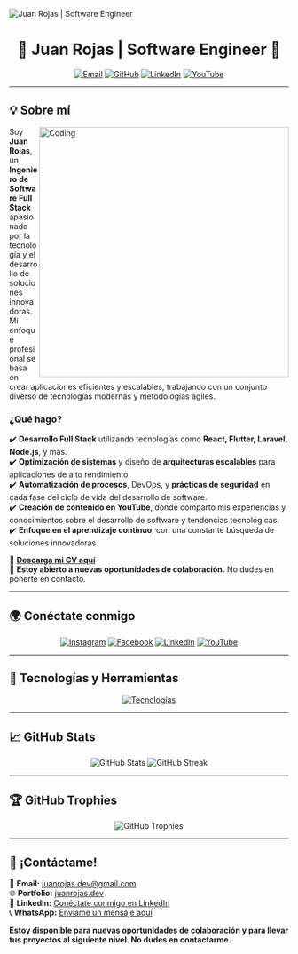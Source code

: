 ![Juan Rojas | Software Engineer](https://github.com/MessigD/MessigD/blob/main/banner.png)

<h1 align="center"> 🚀 Juan Rojas | Software Engineer 🚀 </h1>

<p align="center">
  <a href="mailto:juanrojas.dev@gmail.com" target="_blank"><img src="https://img.icons8.com/fluency/48/gmail.png" alt="Email"/></a>
  <a href="https://github.com/MessigD" target="_blank"><img src="https://img.icons8.com/fluency/48/github.png" alt="GitHub"/></a>
  <a href="https://www.linkedin.com/in/juanrojas" target="_blank"><img src="https://img.icons8.com/fluency/48/linkedin.png" alt="LinkedIn"/></a>
  <a href="https://www.youtube.com/@MessigD" target="_blank"><img src="https://img.icons8.com/fluency/48/youtube-play.png" alt="YouTube"/></a>
</p>

---

## 💡 Sobre mí  
<img align="right" alt="Coding" width="450" src="https://media.giphy.com/media/qgQUggAC3Pfv687qPC/giphy.gif">

Soy **Juan Rojas**, un **Ingeniero de Software Full Stack** apasionado por la tecnología y el desarrollo de soluciones innovadoras. Mi enfoque profesional se basa en crear aplicaciones eficientes y escalables, trabajando con un conjunto diverso de tecnologías modernas y metodologías ágiles.

### ¿Qué hago?
✔️ **Desarrollo Full Stack** utilizando tecnologías como **React, Flutter, Laravel, Node.js**, y más.  
✔️ **Optimización de sistemas** y diseño de **arquitecturas escalables** para aplicaciones de alto rendimiento.  
✔️ **Automatización de procesos**, DevOps, y **prácticas de seguridad** en cada fase del ciclo de vida del desarrollo de software.  
✔️ **Creación de contenido en YouTube**, donde comparto mis experiencias y conocimientos sobre el desarrollo de software y tendencias tecnológicas.  
✔️ **Enfoque en el aprendizaje continuo**, con una constante búsqueda de soluciones innovadoras.

📄 [**Descarga mi CV aquí**](https://onedrive.live.com/)  
💬 **Estoy abierto a nuevas oportunidades de colaboración.** No dudes en ponerte en contacto.

---

## 🌍 Conéctate conmigo  

<p align="center">
<a href="https://instagram.com/messigd"><img src="https://img.icons8.com/fluency/48/instagram-new.png" alt="Instagram"/></a>
<a href="https://facebook.com/messigd"><img src="https://img.icons8.com/fluency/48/facebook.png" alt="Facebook"/></a>
<a href="https://www.linkedin.com/in/juanrojas"><img src="https://img.icons8.com/fluency/48/linkedin.png" alt="LinkedIn"/></a>
<a href="https://www.youtube.com/@MessigD"><img src="https://img.icons8.com/fluency/48/youtube.png" alt="YouTube"/></a>
</p>

---

## 🔧 Tecnologías y Herramientas  

<p align="center">
<a href="https://skillicons.dev">
<img src="https://skillicons.dev/icons?i=react,nextjs,flutter,dart,php,laravel,js,ts,nodejs,python,cs,dotnet,mysql,postgres,mongodb,git,github,docker,aws,gcp,linux,azure,kubernetes,redis,graphql,firebase,tailwind,vscode&theme=dark&perline=10" alt="Tecnologías" />
</a>
</p>

---

## 📈 GitHub Stats  

<p align="center">
  <img src="https://github-readme-stats.vercel.app/api?username=MessigD&show_icons=true&theme=radical&hide_border=true&count_private=true" alt="GitHub Stats"/>
  <img src="https://github-readme-streak-stats.herokuapp.com/?user=MessigD&theme=radical&hide_border=true" alt="GitHub Streak"/>
</p>

---

## 🏆 GitHub Trophies  

<p align="center">
  <img src="https://github-profile-trophy.vercel.app/?username=MessigD&theme=radical&no-frame=true&margin-w=6" alt="GitHub Trophies" />
</p>

---

## 💬 ¡Contáctame!

📧 **Email:** [juanrojas.dev@gmail.com](mailto:juanrojas.dev@gmail.com)  
🌐 **Portfolio:** [juanrojas.dev](https://juanrojas.dev)  
🔗 **LinkedIn:** [Conéctate conmigo en LinkedIn](https://www.linkedin.com/in/juanrojas)  
📞 **WhatsApp:** [Envíame un mensaje aquí](https://wa.me/tu-numero)

**Estoy disponible para nuevas oportunidades de colaboración y para llevar tus proyectos al siguiente nivel. No dudes en contactarme.**